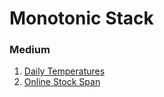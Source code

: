 # Monotonic Stack

### Medium

1. [Daily Temperatures](https://leetcode.com/problems/daily-temperatures)
2. [Online Stock Span](https://leetcode.com/problems/online-stock-span)